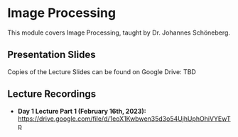 # Image Processing
This module covers Image Processing, taught by Dr. Johannes Schöneberg.

## Presentation Slides
Copies of the Lecture Slides can be found on Google Drive: TBD

## Lecture Recordings
* **Day 1 Lecture Part 1 (February 16th, 2023):** https://drive.google.com/file/d/1eoX1Kwbwen35d3o54UjhUphOhiVYEwTp
